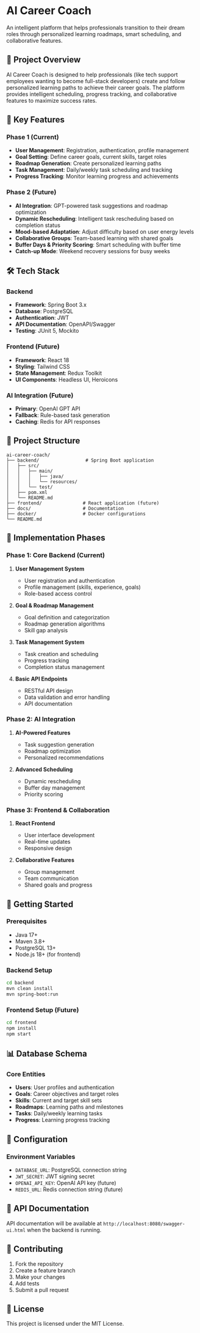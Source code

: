 # AI Career Coach

An intelligent platform that helps professionals transition to their dream roles through personalized learning roadmaps, smart scheduling, and collaborative features.

## 🎯 Project Overview

AI Career Coach is designed to help professionals (like tech support employees wanting to become full-stack developers) create and follow personalized learning paths to achieve their career goals. The platform provides intelligent scheduling, progress tracking, and collaborative features to maximize success rates.

## 🚀 Key Features

### Phase 1 (Current)
- **User Management**: Registration, authentication, profile management
- **Goal Setting**: Define career goals, current skills, target roles
- **Roadmap Generation**: Create personalized learning paths
- **Task Management**: Daily/weekly task scheduling and tracking
- **Progress Tracking**: Monitor learning progress and achievements

### Phase 2 (Future)
- **AI Integration**: GPT-powered task suggestions and roadmap optimization
- **Dynamic Rescheduling**: Intelligent task rescheduling based on completion status
- **Mood-based Adaptation**: Adjust difficulty based on user energy levels
- **Collaborative Groups**: Team-based learning with shared goals
- **Buffer Days & Priority Scoring**: Smart scheduling with buffer time
- **Catch-up Mode**: Weekend recovery sessions for busy weeks

## 🛠 Tech Stack

### Backend
- **Framework**: Spring Boot 3.x
- **Database**: PostgreSQL
- **Authentication**: JWT
- **API Documentation**: OpenAPI/Swagger
- **Testing**: JUnit 5, Mockito

### Frontend (Future)
- **Framework**: React 18
- **Styling**: Tailwind CSS
- **State Management**: Redux Toolkit
- **UI Components**: Headless UI, Heroicons

### AI Integration (Future)
- **Primary**: OpenAI GPT API
- **Fallback**: Rule-based task generation
- **Caching**: Redis for API responses

## 📁 Project Structure

```
ai-career-coach/
├── backend/                 # Spring Boot application
│   ├── src/
│   │   ├── main/
│   │   │   ├── java/
│   │   │   └── resources/
│   │   └── test/
│   ├── pom.xml
│   └── README.md
├── frontend/               # React application (future)
├── docs/                   # Documentation
├── docker/                 # Docker configurations
└── README.md
```

## 🎯 Implementation Phases

### Phase 1: Core Backend (Current)
1. **User Management System**
   - User registration and authentication
   - Profile management (skills, experience, goals)
   - Role-based access control

2. **Goal & Roadmap Management**
   - Goal definition and categorization
   - Roadmap generation algorithms
   - Skill gap analysis

3. **Task Management System**
   - Task creation and scheduling
   - Progress tracking
   - Completion status management

4. **Basic API Endpoints**
   - RESTful API design
   - Data validation and error handling
   - API documentation

### Phase 2: AI Integration
1. **AI-Powered Features**
   - Task suggestion generation
   - Roadmap optimization
   - Personalized recommendations

2. **Advanced Scheduling**
   - Dynamic rescheduling
   - Buffer day management
   - Priority scoring

### Phase 3: Frontend & Collaboration
1. **React Frontend**
   - User interface development
   - Real-time updates
   - Responsive design

2. **Collaborative Features**
   - Group management
   - Team communication
   - Shared goals and progress

## 🚀 Getting Started

### Prerequisites
- Java 17+
- Maven 3.8+
- PostgreSQL 13+
- Node.js 18+ (for frontend)

### Backend Setup
```bash
cd backend
mvn clean install
mvn spring-boot:run
```

### Frontend Setup (Future)
```bash
cd frontend
npm install
npm start
```

## 📊 Database Schema

### Core Entities
- **Users**: User profiles and authentication
- **Goals**: Career objectives and target roles
- **Skills**: Current and target skill sets
- **Roadmaps**: Learning paths and milestones
- **Tasks**: Daily/weekly learning tasks
- **Progress**: Learning progress tracking

## 🔧 Configuration

### Environment Variables
- `DATABASE_URL`: PostgreSQL connection string
- `JWT_SECRET`: JWT signing secret
- `OPENAI_API_KEY`: OpenAI API key (future)
- `REDIS_URL`: Redis connection string (future)

## 📝 API Documentation

API documentation will be available at `http://localhost:8080/swagger-ui.html` when the backend is running.

## 🤝 Contributing

1. Fork the repository
2. Create a feature branch
3. Make your changes
4. Add tests
5. Submit a pull request

## 📄 License

This project is licensed under the MIT License. 